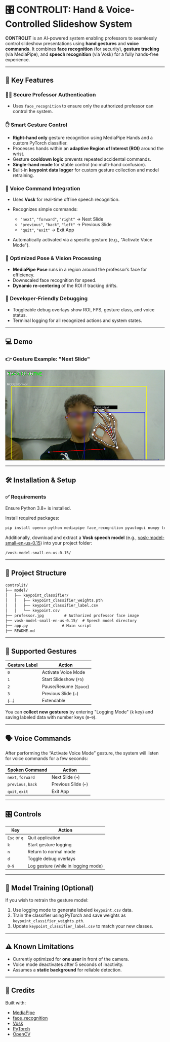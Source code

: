 # 🎛️ CONTROLIT: Hand & Voice-Controlled Slideshow System

**CONTROLIT** is an AI-powered system enabling professors to seamlessly control slideshow presentations using **hand gestures** and **voice commands**. It combines **face recognition** (for security), **gesture tracking** (via MediaPipe), and **speech recognition** (via Vosk) for a fully hands-free experience.

---

## 🔑 Key Features

### 👨‍🏫 Secure Professor Authentication

* Uses `face_recognition` to ensure only the authorized professor can control the system.

### ✋ Smart Gesture Control

* **Right-hand only** gesture recognition using MediaPipe Hands and a custom PyTorch classifier.
* Processes hands within an **adaptive Region of Interest (ROI)** around the wrist.
* Gesture **cooldown logic** prevents repeated accidental commands.
* **Single-hand mode** for stable control (no multi-hand confusion).
* Built-in **keypoint data logger** for custom gesture collection and model retraining.

### 🎤 Voice Command Integration

* Uses **Vosk** for real-time offline speech recognition.
* Recognizes simple commands:

  * `"next"`, `"forward"`, `"right"` → Next Slide
  * `"previous"`, `"back"`, `"left"` → Previous Slide
  * `"quit"`, `"exit"` → Exit App
* Automatically activated via a specific gesture (e.g., "Activate Voice Mode").

### 🧠 Optimized Pose & Vision Processing

* **MediaPipe Pose** runs in a region around the professor’s face for efficiency.
* Downscaled face recognition for speed.
* **Dynamic re-centering** of the ROI if tracking drifts.

### 🐞 Developer-Friendly Debugging

* Toggleable debug overlays show ROI, FPS, gesture class, and voice status.
* Terminal logging for all recognized actions and system states.

---

## 💻 Demo

### 👉 Gesture Example: "Next Slide"

![Next Slide Gesture](/images/next_up.png)

---

## 🛠️ Installation & Setup

### ✅ Requirements

Ensure Python 3.8+ is installed.

Install required packages:

```bash
pip install opencv-python mediapipe face_recognition pyautogui numpy torch torchvision pytorch-lightning torchmetrics scikit-learn sounddevice vosk
```

Additionally, download and extract a **Vosk speech model** (e.g., [vosk-model-small-en-us-0.15](https://alphacephei.com/vosk/models)) into your project folder:

```
/vosk-model-small-en-us-0.15/
```

---

## 📁 Project Structure

```
controlit/
├── model/
│   ├── keypoint_classifier/
│   │   ├── keypoint_classifier_weights.pth
│   │   ├── keypoint_classifier_label.csv
│   │   └── keypoint.csv
├── professor.jpg         # Authorized professor face image
├── vosk-model-small-en-us-0.15/  # Speech model directory
├── app.py               # Main script
├── README.md
```

---

## 🎯 Supported Gestures

| Gesture Label | Action                 |
| ------------- | ---------------------- |
| `0`           | Activate Voice Mode    |
| `1`           | Start Slideshow (`F5`) |
| `2`           | Pause/Resume (`Space`) |
| `3`           | Previous Slide (`←`)   |
| *(...)*       | Extendable             |

You can **collect new gestures** by entering "Logging Mode" (`k` key) and saving labeled data with number keys (`0`–`9`).

---

## 🗣️ Voice Commands

After performing the “Activate Voice Mode” gesture, the system will listen for voice commands for a few seconds:

| Spoken Command     | Action               |
| ------------------ | -------------------- |
| `next`, `forward`  | Next Slide (`→`)     |
| `previous`, `back` | Previous Slide (`←`) |
| `quit`, `exit`     | Exit App             |

---

## 🎛️ Controls

| Key          | Action                              |
| ------------ | ----------------------------------- |
| `Esc` or `q` | Quit application                    |
| `k`          | Start gesture logging               |
| `n`          | Return to normal mode               |
| `d`          | Toggle debug overlays               |
| `0-9`        | Log gesture (while in logging mode) |

---

## 🧬 Model Training (Optional)

If you wish to retrain the gesture model:

1. Use logging mode to generate labeled `keypoint.csv` data.
2. Train the classifier using PyTorch and save weights as `keypoint_classifier_weights.pth`.
3. Update `keypoint_classifier_label.csv` to match your new classes.

---

## ⚠️ Known Limitations

* Currently optimized for **one user** in front of the camera.
* Voice mode deactivates after 5 seconds of inactivity.
* Assumes a **static background** for reliable detection.

---

## 👥 Credits

Built with:

* [MediaPipe](https://google.github.io/mediapipe/)
* [face\_recognition](https://github.com/ageitgey/face_recognition)
* [Vosk](https://alphacephei.com/vosk/)
* [PyTorch](https://pytorch.org/)
* [OpenCV](https://opencv.org/)
